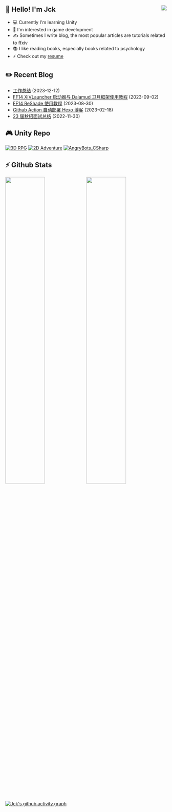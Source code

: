 ## 👋 Hello! I'm Jck <img align="right" src="https://komarev.com/ghpvc/?username=jckling&color=blue">

- 💻 Currently I'm learning Unity
- 🌱 I'm interested in game development
- ✍ Sometimes I write blog, the most popular articles are tutorials related to ffxiv
- 📚 I like reading books, especially books related to psychology
- ⚡ Check out my [resume](https://jckling.github.io/about/)

## ✏️ Recent Blog

<!-- blog starts -->
- [工作总结](https://jckling.github.io/2023/12/12/Notes/%E5%B7%A5%E4%BD%9C%E6%80%BB%E7%BB%93/) (2023-12-12)
- [FF14 XIVLauncher 启动器与 Dalamud 卫月框架使用教程](https://jckling.github.io/2023/09/02/Game/FFXIV/FF14-XIVLauncher+Dalamud%20%E4%BD%BF%E7%94%A8%E6%95%99%E7%A8%8B/) (2023-09-02)
- [FF14 ReShade 使用教程](https://jckling.github.io/2023/08/30/Game/FFXIV/FF14-ReShade%20%E4%BD%BF%E7%94%A8%E6%95%99%E7%A8%8B/) (2023-08-30)
- [Github Action 自动部署 Hexo 博客](https://jckling.github.io/2023/02/18/Other/Github%20Action%20%E8%87%AA%E5%8A%A8%E9%83%A8%E7%BD%B2%20Hexo%20%E5%8D%9A%E5%AE%A2/) (2023-02-18)
- [23 届秋招面试总结](https://jckling.github.io/2022/11/30/Notes/23%20%E5%B1%8A%E7%A7%8B%E6%8B%9B%E9%9D%A2%E8%AF%95%E6%80%BB%E7%BB%93/) (2022-11-30)
<!-- blog ends -->

## 🎮️ Unity Repo

[![3D RPG](https://github-readme-stats.vercel.app/api/pin/?username=jckling&repo=3DRPG)](https://github.com/jckling/3DRPG)
[![2D Adventure](https://github-readme-stats.vercel.app/api/pin/?username=jckling&repo=2DAdventure)](https://github.com/jckling/2DAdventure)
[![AngryBots_CSharp](https://github-readme-stats.vercel.app/api/pin/?username=jckling&repo=AngryBots_CSharp)](https://github.com/jckling/AngryBots_CSharp)

## ⚡ Github Stats

<p align="left">
    <img width="49.5%" src="https://github-readme-stats.vercel.app/api?username=jckling&title_color=ffffff&text_color=ffffff&bg_color=35,4158D0,C850C0,FFCC70&icon_color=ffffff&show_icons=true&show_border=false&card_width=450" />
    <img width="49.5%" src="https://streak-stats.demolab.com?user=jckling&theme=ambient-gradient&hide_border=true&card_width=450" />
</p>

[![Jck's github activity graph](https://github-readme-activity-graph.vercel.app/graph?username=jckling&bg_color=ffffff&color=5194f0&line=5194f0&point=6283f4)](https://github.com/jckling)
